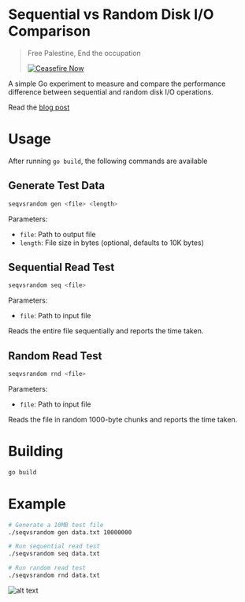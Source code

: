 # Sequential vs Random Disk I/O Comparison

> Free Palestine, End the occupation 
> 
> [![Ceasefire Now](https://badge.techforpalestine.org/default)](https://techforpalestine.org/learn-more)

A simple Go experiment to measure and compare the performance difference between sequential and random disk I/O operations.

Read the [blog post](https://mostafaahmed.hashnode.dev/is-random-io-really-that-bad)

# Usage

After running `go build`, the following commands are available

## Generate Test Data

```go
seqvsrandom gen <file> <length>
```

Parameters:
- `file`: Path to output file
- `length`: File size in bytes (optional, defaults to 10K bytes)

## Sequential Read Test

```go
seqvsrandom seq <file>
```
Parameters:
- `file`: Path to input file

Reads the entire file sequentially and reports the time taken.

## Random Read Test

```go
seqvsrandom rnd <file>
```
Parameters:
- `file`: Path to input file

Reads the file in random 1000-byte chunks and reports the time taken.

# Building

```bash
go build
```

# Example

```bash
# Generate a 10MB test file
./seqvsrandom gen data.txt 10000000

# Run sequential read test
./seqvsrandom seq data.txt

# Run random read test
./seqvsrandom rnd data.txt
```
![alt text](usage.png)

